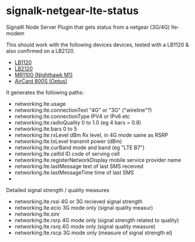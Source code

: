 # signalk-netgear-lte-status
SignalK Node Server Plugin that gets status from a netgear (3G/4G) lte-modem

This should work with the following devices devices,  tested with a LB1120 & also confirmed on a LB2120.
* [LB1120](https://www.netgear.com/home/products/mobile-broadband/lte-modems/LB1120.aspx)
* [LB2120](https://www.netgear.com/home/products/mobile-broadband/lte-modems/LB2120.aspx)
* [MR1100 (Nighthawk M1)](https://www.netgear.com/support/product/MR1100.aspx)
* [AirCard 800S (Optus)](https://www.netgear.com/support/product/AC800S_Optus.aspx)

It generates the following paths:

* networking.lte.usage
* networking.lte.connectionText              "4G" or "3G" ("wireline"?)
* networking.lte.connectionType               IPV4 or IPv6 etc
* networking.lte.radioQuality                 0 to 1.0 (eg 4 bars = 0.8)
* networking.lte.bars                          0 to 5
* networking.lte.rxLevel                      dBm Rx level, in 4G mode same as RSRP
* networking.lte.txLevel                       transmit power (dBm) 
* networking.lte.curBand                      mode and band (eg "LTE B7")
* networking.lte.cellId                       ID code of serving cell 
* networking.lte.registerNetworkDisplay       mobile service provider name
* networking.lte.lastMessage                  text of last SMS received 
* networking.lte.lastMessageTime              time of last SMS
* 
Detailed signal strength / quality measures
* networking.lte.rssi                   4G or 3G recieved signal strength
* networking.lte.ecio                   3G mode only (signal quality measur)
* networking.lte.sinr                       
* networking.lte.rsrp                    4G mode only (signal strength related to quality)
* networking.lte.rsrq                    4G mode only (signal quality measure)
* networking.lte.rscp                    3G mode only (measure of signal strength el)
